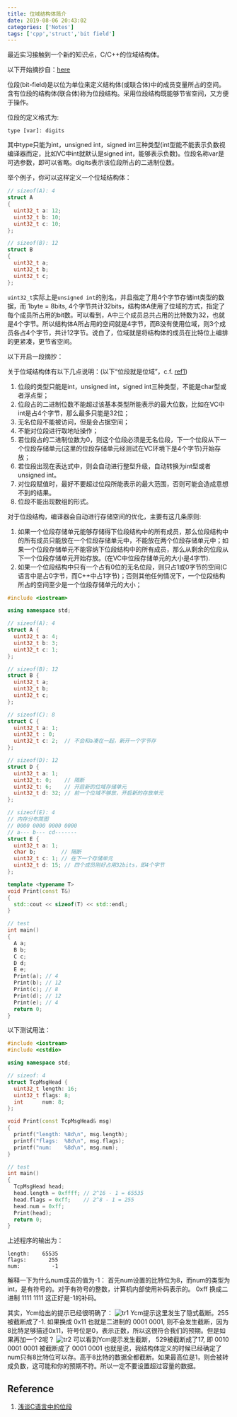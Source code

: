 ```yaml
---
title: 位域结构体简介
date: 2019-08-06 20:43:02
categories: ['Notes']
tags: ['cpp','struct','bit field']
---
```


最近实习接触到一个新的知识点，C/C++的位域结构体。

以下开始摘抄自：[here][1]

位段(bit-field)是以位为单位来定义结构体(或联合体)中的成员变量所占的空间。含有位段的结构体(联合体)称为位段结构。采用位段结构既能够节省空间，又方便于操作。

位段的定义格式为:
```
type [var]: digits
```
其中type只能为int，unsigned int，signed int三种类型(int型能不能表示负数视编译器而定，比如VC中int就默认是signed int，能够表示负数)。位段名称var是可选参数，即可以省略。digits表示该位段所占的二进制位数。

举个例子，你可以这样定义一个位域结构体：
```c++
// sizeof(A): 4
struct A
{
  uint32_t a: 12;
  uint32_t b: 10;
  uint32_t c: 10;
};

// sizeof(B): 12
struct B
{
  uint32_t a;
  uint32_t b;
  uint32_t c;
};
```
`uint32_t`实际上是`unsigned int`的别名，并且指定了用4个字节存储int类型的数据，而 1byte = 8bits, 4个字节共计32bits，结构体A使用了位域的方式，指定了每个成员所占用的bit数。可以看到，A中三个成员总共占用的比特数为32，也就是4个字节。所以结构体A所占用的空间就是4字节，而B没有使用位域，则3个成员各占4个字节，共计12字节。说白了，位域就是将结构体的成员在比特位上编排的更紧凑，更节省空间。

以下开启一段摘抄：

关于位域结构体有以下几点说明：(以下“位段就是位域”，c.f. [ref1][1])

1. 位段的类型只能是int，unsigned int，signed int三种类型，不能是char型或者浮点型；
2. 位段占的二进制位数不能超过该基本类型所能表示的最大位数，比如在VC中int是占4个字节，那么最多只能是32位；
3. 无名位段不能被访问，但是会占据空间；
4. 不能对位段进行取地址操作；
5. 若位段占的二进制位数为0，则这个位段必须是无名位段，下一个位段从下一个位段存储单元(这里的位段存储单元经测试在VC环境下是4个字节)开始存放；
6. 若位段出现在表达式中，则会自动进行整型升级，自动转换为int型或者unsigned int。
7. 对位段赋值时，最好不要超过位段所能表示的最大范围，否则可能会造成意想不到的结果。
8. 位段不能出现数组的形式。

对于位段结构，编译器会自动进行存储空间的优化，主要有这几条原则:

1. 如果一个位段存储单元能够存储得下位段结构中的所有成员，那么位段结构中的所有成员只能放在一个位段存储单元中，不能放在两个位段存储单元中；如果一个位段存储单元不能容纳下位段结构中的所有成员，那么从剩余的位段从下一个位段存储单元开始存放。(在VC中位段存储单元的大小是4字节).
2. 如果一个位段结构中只有一个占有0位的无名位段，则只占1或0字节的空间(C语言中是占0字节，而C++中占1字节)；否则其他任何情况下，一个位段结构所占的空间至少是一个位段存储单元的大小；

```c++
#include <iostream>

using namespace std;

// sizeof(A): 4
struct A {
  uint32_t a: 4;
  uint32_t b: 3;
  uint32_t c: 1;
};

// sizeof(B): 12
struct B {
  uint32_t a;
  uint32_t b;
  uint32_t c;
};

// sizeof(C): 8
struct C {
  uint32_t a: 1;
  uint32_t : 0;
  uint32_t c: 2;  // 不会和a凑在一起，新开一个字节存
};

// sizeof(D): 12
struct D {
  uint32_t a: 1;
  uint32_t: 0;    // 隔断
  uint32_t: 6;    // 开启新的位域存储单元
  uint32_t d: 32; // 前一个位域不够放，开启新的存放单元
};

// sizeof(E): 4
// 内存分布简图
// 0000 0000 0000 0000
// a--- b--- cd-------
struct E {
  uint32_t a: 1;
  char b;        // 隔断
  uint32_t c: 1; // 在下一个存储单元
  uint32_t d: 15; // 四个成员刚好占用32bits，即4个字节
};

template <typename T>
void Print(const T&)
{
  std::cout << sizeof(T) << std::endl;
}

// test
int main()
{
  A a;
  B b;
  C c;
  D d;
  E e;
  Print(a); // 4
  Print(b); // 12
  Print(c); // 8
  Print(d); // 12
  Print(e); // 4
  return 0;
}
```

以下测试用法：
```c++
#include <iostream>
#include <cstdio>

using namespace std;

// sizeof: 4
struct TcpMsgHead {
  uint32_t length: 16;
  uint32_t flags: 8;
  int      num: 8;
};

void Print(const TcpMsgHead& msg)
{
  printf("length: %8d\n", msg.length);
  printf("flags:  %8d\n", msg.flags);
  printf("num:    %8d\n", msg.num);
}

// test
int main()
{
  TcpMsgHead head;
  head.length = 0xffff; // 2^16 - 1 = 65535
  head.flags = 0xff;    // 2^8 - 1 = 255
  head.num = 0xff;
  Print(head);
  return 0;
}
```
上述程序的输出为：
```
length:    65535
flags:       255
num:          -1
```
解释一下为什么num成员的值为-1：
首先num设置的比特位为8，而num的类型为int，是有符号的。对于有符号的整数，计算机内部使用补码表示的。
0xff 换成二进制
1111 1111
这正好是-1的补码。

其实，Ycm给出的提示已经很明确了：
![tr1](tr1.png)
Ycm提示这里发生了隐式截断。255被截断成了-1. 如果换成 0x11 也就是二进制的 0001 0001, 则不会发生截断，因为8比特足够描述0x11，符号位是0，表示正数，所以这很符合我们的预期。但是如果再加一个2呢？
![tr2](tr2.png)
可以看到Ycm提示发生截断，
529被截断成了17, 即
0010 0001 0001 被截断成了 0001 0001
也就是说，我结构体定义的时候已经确定了num只有8比特位可以存。高于8比特的数据全都截断。如果最高位是1，则会被转成负数，这可能和你的预期不符。所以一定不要设置超过容量的数据。

## Reference

1. [浅谈C语言中的位段][1]

[1]: https://www.cnblogs.com/dolphin0520/archive/2011/10/14/2212590.html
